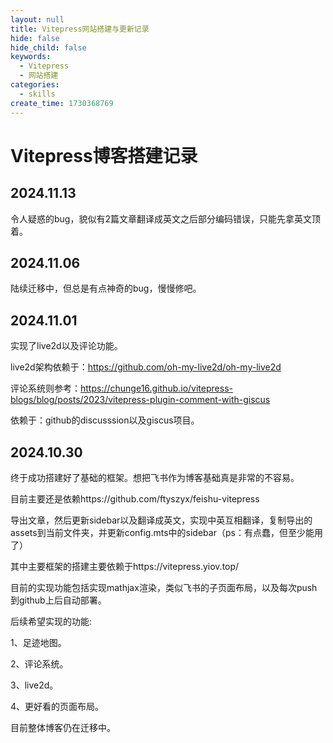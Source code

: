 ```yaml
---
layout: null
title: Vitepress网站搭建与更新记录
hide: false
hide_child: false
keywords:
  - Vitepress
  - 网站搭建
categories:
  - skills
create_time: 1730368769
---
```



# Vitepress博客搭建记录

## 2024.11.13

令人疑惑的bug，貌似有2篇文章翻译成英文之后部分编码错误，只能先拿英文顶着。

## 2024.11.06

陆续迁移中，但总是有点神奇的bug，慢慢修吧。

## 2024.11.01

实现了live2d以及评论功能。

live2d架构依赖于：https://github.com/oh-my-live2d/oh-my-live2d

评论系统则参考：https://chunge16.github.io/vitepress-blogs/blog/posts/2023/vitepress-plugin-comment-with-giscus

依赖于：github的discusssion以及giscus项目。

## 2024.10.30 

终于成功搭建好了基础的框架。想把飞书作为博客基础真是非常的不容易。

目前主要还是依赖https://github.com/ftyszyx/feishu-vitepress

导出文章，然后更新sidebar以及翻译成英文，实现中英互相翻译，复制导出的assets到当前文件夹，并更新config.mts中的sidebar（ps：有点蠢，但至少能用了）

其中主要框架的搭建主要依赖于https://vitepress.yiov.top/

目前的实现功能包括实现mathjax渲染，类似飞书的子页面布局，以及每次push到github上后自动部署。

后续希望实现的功能:

1、足迹地图。

2、评论系统。

3、live2d。

4、更好看的页面布局。

目前整体博客仍在迁移中。

